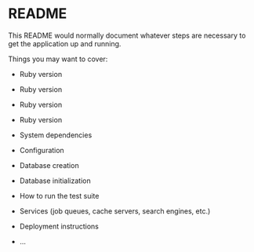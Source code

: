 # README

This README would normally document whatever steps are necessary to get the
application up and running.

Things you may want to cover:

* Ruby version
* Ruby version
* Ruby version
* Ruby version

* System dependencies

* Configuration

* Database creation

* Database initialization

* How to run the test suite

* Services (job queues, cache servers, search engines, etc.)

* Deployment instructions

* ...
